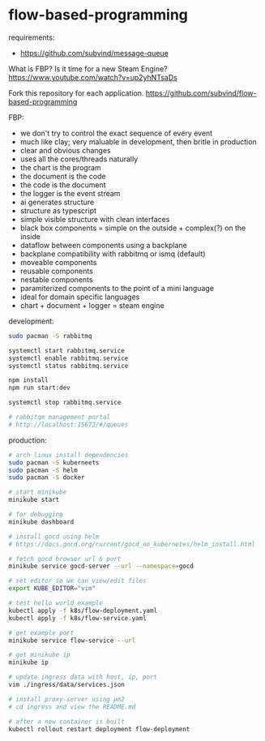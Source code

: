 flow-based-programming
========

requirements:
- https://github.com/subvind/message-queue

What is FBP? Is it time for a new Steam Engine?
https://www.youtube.com/watch?v=up2yhNTsaDs 

Fork this repository for each application.
https://github.com/subvind/flow-based-programming

FBP:
  - we don't try to control the exact sequence of every event
  - much like clay; very maluable in development, then britle in production
  - clear and obvious changes
  - uses all the cores/threads naturally
  - the chart is the program
  - the document is the code
  - the code is the document
  - the logger is the event stream
  - ai generates structure
  - structure as typescript
  - simple visible structure with clean interfaces
  - black box components = simple on the outside + complex(?) on the inside
  - dataflow between components using a backplane
  - backplane compatibility with rabbitmq or ismq (default)
  - moveable components
  - reusable components
  - nestable components
  - paramiterized components to the point of a mini language
  - ideal for domain specific languages
  - chart + document + logger = steam engine

development:
```bash
sudo pacman -S rabbitmq

systemctl start rabbitmq.service
systemctl enable rabbitmq.service
systemctl status rabbitmq.service

npm install
npm run start:dev

systemctl stop rabbitmq.service

# rabbitqm management portal
# http://localhost:15672/#/queues
```

production:
```bash
# arch linux install dependencies
sudo pacman -S kuberneets
sudo pacman -S helm
sudo pacman -S docker

# start minikube
minikube start

# for debugging
minikube dashboard

# install gocd using helm
# https://docs.gocd.org/current/gocd_on_kubernetes/helm_install.html

# fetch gocd browser url & port
minikube service gocd-server --url --namespace=gocd

# set editor so we can view/edit files
export KUBE_EDITOR="vim"

# test hello world example
kubectl apply -f k8s/flow-deployment.yaml
kubectl apply -f k8s/flow-service.yaml

# get example port
minikube service flow-service --url

# get minikube ip
minikube ip

# update ingress data with host, ip, port
vim ./ingress/data/services.json

# install proxy-server using pm2
# cd ingress and view the README.md

# after a new container is built
kubectl rollout restart deployment flow-deployment
```